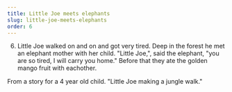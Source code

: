 ```yaml
---
title: Little Joe meets elephants
slug: little-joe-meets-elephants
order: 6
---
```


6. Little Joe walked on and on and got very tired. Deep in the forest he met an elephant mother with her child. "Little Joe,", said the elephant, "you are so tired, I will carry you home." Before that they ate the golden mango fruit with eachother.

From a story for a 4 year old child.
"Little Joe making a jungle walk."
